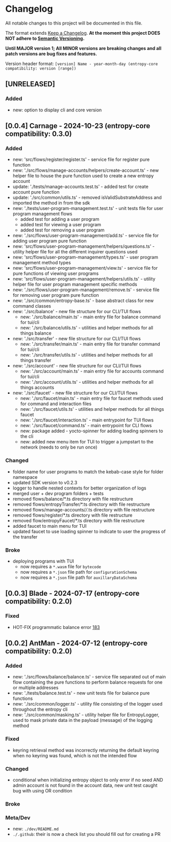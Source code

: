 # Changelog

All notable changes to this project will be documented in this file.

The format extends [Keep a Changelog](https://keepachangelog.com/en/1.0.0/).
**At the moment this project DOES NOT adhere to
[Semantic Versioning](https://semver.org/spec/v2.0.0.html).**

**Until MAJOR version 1; All MINOR versions are breaking changes and all patch versions are bug fixes and features.**

Version header format: `[version] Name - year-month-day (entropy-core compatibility: version [range])`

## [UNRELEASED]

### Added
- new: option to display cli and core version

## [0.0.4] Carnage - 2024-10-23 (entropy-core compatibility: 0.3.0)

### Added
- new: 'src/flows/register/register.ts' - service file for register pure function
- new: './src/flows/manage-accounts/helpers/create-account.ts' - new helper file to house the pure function used to create a new entropy account
- update: './tests/manage-accounts.test.ts' - added test for create account pure function
- update: './src/common/utils.ts' - removed isValidSubstrateAddress and imported the method in from the sdk
- new: './tests/user-program-management.test.ts' - unit tests file for user program management flows
  - added test for adding a user program
  - added test for viewing a user program
  - added test for removing a user program
- new: './src/flows/user-program-management/add.ts' - service file for adding user program pure function
- new: 'src/flows/user-program-management/helpers/questions.ts' - utility helper file for all the different inquirer questions used
- new: 'src/flows/user-program-management/types.ts' - user program management method types
- new: 'src/flows/user-program-management/view.ts' - service file for pure functions of viewing user programs
- new: 'src/flows/user-program-management/helpers/utils.ts' - utility helper file for user program management specific methods
- new: './src/flows/user-program-management/remove.ts' - service file for removing user program pure function
- new: './src/common/entropy-base.ts' - base abstract class for new command classes
- new: './src/balance' - new file structure for our CLI/TUI flows
  - new: './src/balance/main.ts' - main entry file for balance command for tui/cli
  - new: './src/balance/utils.ts' - utilities and helper methods for all things balance
- new: './src/transfer' - new file structure for our CLI/TUI flows
  - new: './src/transfer/main.ts' - main entry file for transfer command for tui/cli
  - new: './src/transfer/utils.ts' - utilities and helper methods for all things transfer
- new: './src/account' - new file structure for our CLI/TUI flows
  - new: './src/account/main.ts' - main entry file for accounts command for tui/cli
  - new: './src/account/utils.ts' - utilities and helper methods for all things accounts
- new: './src/faucet' - new file structure for our CLI/TUI flows
  - new: './src/faucet/main.ts' - main entry file for faucet methods used for command and interaction files
  - new: './src/faucet/utils.ts' - utilities and helper methods for all things faucet
  - new: './src/faucet/interaction.ts' - main entrypoint for TUI flows
  - new: './src/faucet/command.ts' - main entrypoint for CLI flows
  - new: package added - yocto-spinner for adding loading spinners to the cli
  - new: added new menu item for TUI to trigger a jumpstart to the network (needs to only be run once)

### Changed

- folder name for user programs to match the kebab-case style for folder namespace
- updated SDK version to v0.2.3
- logger to handle nested contexts for better organization of logs
- merged user + dev program folders + tests
- removed flows/balance/*.ts directory with file restructure
- removed flows/entropyTransfer/*.ts directory with file restructure
- removed flows/manage-accounts/*/*.ts directory with file restructure
- removed flows/register/*.ts directory with file restructure
- removed flow/entropyFaucet/*.ts directory with file restructure
- added faucet to main menu for TUI
- updated faucet to use loading spinner to indicate to user the progress of the transfer

### Broke

- deploying programs with TUI
    - now requires a `*.wasm` file for `bytecode`
    - now requires a `*.json` file path for `configurationSchema`
    - now requires a `*.json` file path for `auxillaryDataSchema`


## [0.0.3] Blade - 2024-07-17 (entropy-core compatibility: 0.2.0)

### Fixed
- HOT-FIX programmatic balance error [183](https://github.com/entropyxyz/cli/pull/183)

## [0.0.2] AntMan - 2024-07-12 (entropy-core compatibility: 0.2.0)

### Added
- new: './src/flows/balance/balance.ts' - service file separated out of main flow containing the pure functions to perform balance requests for one or multiple addresses
- new: './tests/balance.test.ts' - new unit tests file for balance pure functions
- new: './src/common/logger.ts' - utility file consisting of the logger used throughout the entropy cli
- new: './src/common/masking.ts' - utility helper file for EntropyLogger, used to mask private data in the payload (message) of the logging method
### Fixed
- keyring retrieval method was incorrectly returning the default keyring when no keyring was found, which is not the intended flow
### Changed
- conditional when initializing entropy object to only error if no seed AND admin account is not found in the account data, new unit test caught bug with using OR condition
### Broke

### Meta/Dev
- new: `./dev/README.md`
- `./.github`: their is now a check list you should fill out for creating a PR

